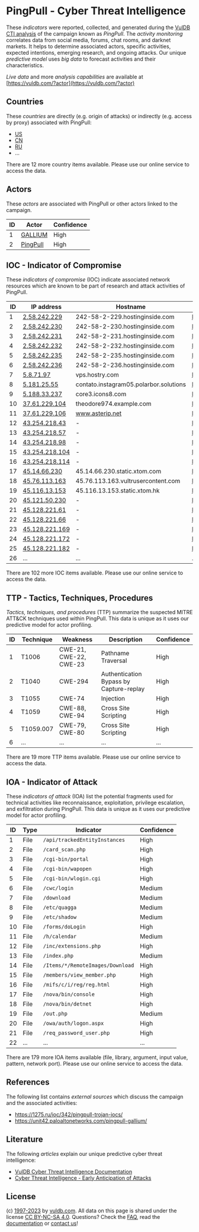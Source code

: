 # PingPull - Cyber Threat Intelligence

These _indicators_ were reported, collected, and generated during the [VulDB CTI analysis](https://vuldb.com/?kb.cti) of the campaign known as _PingPull_. The _activity monitoring_ correlates data from social media, forums, chat rooms, and darknet markets. It helps to determine associated actors, specific activities, expected intentions, emerging research, and ongoing attacks. Our unique _predictive model_ uses _big data_ to forecast activities and their characteristics.

_Live data_ and more _analysis capabilities_ are available at [https://vuldb.com/?actor](https://vuldb.com/?actor)

## Countries

These _countries_ are directly (e.g. origin of attacks) or indirectly (e.g. access by proxy) associated with PingPull:

* [US](https://vuldb.com/?country.us)
* [CN](https://vuldb.com/?country.cn)
* [RU](https://vuldb.com/?country.ru)
* ...

There are 12 more country items available. Please use our online service to access the data.

## Actors

These _actors_ are associated with PingPull or other actors linked to the campaign.

ID | Actor | Confidence
-- | ----- | ----------
1 | [GALLIUM](https://vuldb.com/?actor.gallium) | High
2 | [PingPull](https://vuldb.com/?actor.pingpull) | High

## IOC - Indicator of Compromise

These _indicators of compromise_ (IOC) indicate associated network resources which are known to be part of research and attack activities of PingPull.

ID | IP address | Hostname | Actor | Confidence
-- | ---------- | -------- | ----- | ----------
1 | [2.58.242.229](https://vuldb.com/?ip.2.58.242.229) | 242-58-2-229.hostinginside.com | [PingPull](https://vuldb.com/?actor.pingpull) | High
2 | [2.58.242.230](https://vuldb.com/?ip.2.58.242.230) | 242-58-2-230.hostinginside.com | [PingPull](https://vuldb.com/?actor.pingpull) | High
3 | [2.58.242.231](https://vuldb.com/?ip.2.58.242.231) | 242-58-2-231.hostinginside.com | [PingPull](https://vuldb.com/?actor.pingpull) | High
4 | [2.58.242.232](https://vuldb.com/?ip.2.58.242.232) | 242-58-2-232.hostinginside.com | [PingPull](https://vuldb.com/?actor.pingpull) | High
5 | [2.58.242.235](https://vuldb.com/?ip.2.58.242.235) | 242-58-2-235.hostinginside.com | [PingPull](https://vuldb.com/?actor.pingpull) | High
6 | [2.58.242.236](https://vuldb.com/?ip.2.58.242.236) | 242-58-2-236.hostinginside.com | [PingPull](https://vuldb.com/?actor.pingpull) | High
7 | [5.8.71.97](https://vuldb.com/?ip.5.8.71.97) | vps.hostry.com | [PingPull](https://vuldb.com/?actor.pingpull) | High
8 | [5.181.25.55](https://vuldb.com/?ip.5.181.25.55) | contato.instagram05.polarbor.solutions | [PingPull](https://vuldb.com/?actor.pingpull) | High
9 | [5.188.33.237](https://vuldb.com/?ip.5.188.33.237) | core3.icons8.com | [PingPull](https://vuldb.com/?actor.pingpull) | High
10 | [37.61.229.104](https://vuldb.com/?ip.37.61.229.104) | theodore974.example.com | [PingPull](https://vuldb.com/?actor.pingpull) | High
11 | [37.61.229.106](https://vuldb.com/?ip.37.61.229.106) | www.asterip.net | [PingPull](https://vuldb.com/?actor.pingpull) | High
12 | [43.254.218.43](https://vuldb.com/?ip.43.254.218.43) | - | [PingPull](https://vuldb.com/?actor.pingpull) | High
13 | [43.254.218.57](https://vuldb.com/?ip.43.254.218.57) | - | [PingPull](https://vuldb.com/?actor.pingpull) | High
14 | [43.254.218.98](https://vuldb.com/?ip.43.254.218.98) | - | [PingPull](https://vuldb.com/?actor.pingpull) | High
15 | [43.254.218.104](https://vuldb.com/?ip.43.254.218.104) | - | [PingPull](https://vuldb.com/?actor.pingpull) | High
16 | [43.254.218.114](https://vuldb.com/?ip.43.254.218.114) | - | [PingPull](https://vuldb.com/?actor.pingpull) | High
17 | [45.14.66.230](https://vuldb.com/?ip.45.14.66.230) | 45.14.66.230.static.xtom.com | [PingPull](https://vuldb.com/?actor.pingpull) | High
18 | [45.76.113.163](https://vuldb.com/?ip.45.76.113.163) | 45.76.113.163.vultrusercontent.com | [PingPull](https://vuldb.com/?actor.pingpull) | High
19 | [45.116.13.153](https://vuldb.com/?ip.45.116.13.153) | 45.116.13.153.static.xtom.hk | [PingPull](https://vuldb.com/?actor.pingpull) | High
20 | [45.121.50.230](https://vuldb.com/?ip.45.121.50.230) | - | [PingPull](https://vuldb.com/?actor.pingpull) | High
21 | [45.128.221.61](https://vuldb.com/?ip.45.128.221.61) | - | [PingPull](https://vuldb.com/?actor.pingpull) | High
22 | [45.128.221.66](https://vuldb.com/?ip.45.128.221.66) | - | [PingPull](https://vuldb.com/?actor.pingpull) | High
23 | [45.128.221.169](https://vuldb.com/?ip.45.128.221.169) | - | [PingPull](https://vuldb.com/?actor.pingpull) | High
24 | [45.128.221.172](https://vuldb.com/?ip.45.128.221.172) | - | [PingPull](https://vuldb.com/?actor.pingpull) | High
25 | [45.128.221.182](https://vuldb.com/?ip.45.128.221.182) | - | [PingPull](https://vuldb.com/?actor.pingpull) | High
26 | ... | ... | ... | ...

There are 102 more IOC items available. Please use our online service to access the data.

## TTP - Tactics, Techniques, Procedures

_Tactics, techniques, and procedures_ (TTP) summarize the suspected MITRE ATT&CK techniques used within PingPull. This data is unique as it uses our predictive model for actor profiling.

ID | Technique | Weakness | Description | Confidence
-- | --------- | -------- | ----------- | ----------
1 | T1006 | CWE-21, CWE-22, CWE-23 | Pathname Traversal | High
2 | T1040 | CWE-294 | Authentication Bypass by Capture-replay | High
3 | T1055 | CWE-74 | Injection | High
4 | T1059 | CWE-88, CWE-94 | Cross Site Scripting | High
5 | T1059.007 | CWE-79, CWE-80 | Cross Site Scripting | High
6 | ... | ... | ... | ...

There are 19 more TTP items available. Please use our online service to access the data.

## IOA - Indicator of Attack

These _indicators of attack_ (IOA) list the potential fragments used for technical activities like reconnaissance, exploitation, privilege escalation, and exfiltration during PingPull. This data is unique as it uses our predictive model for actor profiling.

ID | Type | Indicator | Confidence
-- | ---- | --------- | ----------
1 | File | `/api/trackedEntityInstances` | High
2 | File | `/card_scan.php` | High
3 | File | `/cgi-bin/portal` | High
4 | File | `/cgi-bin/wapopen` | High
5 | File | `/cgi-bin/wlogin.cgi` | High
6 | File | `/cwc/login` | Medium
7 | File | `/download` | Medium
8 | File | `/etc/quagga` | Medium
9 | File | `/etc/shadow` | Medium
10 | File | `/forms/doLogin` | High
11 | File | `/h/calendar` | Medium
12 | File | `/inc/extensions.php` | High
13 | File | `/index.php` | Medium
14 | File | `/Items/*/RemoteImages/Download` | High
15 | File | `/members/view_member.php` | High
16 | File | `/mifs/c/i/reg/reg.html` | High
17 | File | `/nova/bin/console` | High
18 | File | `/nova/bin/detnet` | High
19 | File | `/out.php` | Medium
20 | File | `/owa/auth/logon.aspx` | High
21 | File | `/req_password_user.php` | High
22 | ... | ... | ...

There are 179 more IOA items available (file, library, argument, input value, pattern, network port). Please use our online service to access the data.

## References

The following list contains _external sources_ which discuss the campaign and the associated activities:

* https://1275.ru/ioc/342/pingpull-trojan-iocs/
* https://unit42.paloaltonetworks.com/pingpull-gallium/

## Literature

The following _articles_ explain our unique predictive cyber threat intelligence:

* [VulDB Cyber Threat Intelligence Documentation](https://vuldb.com/?kb.cti)
* [Cyber Threat Intelligence - Early Anticipation of Attacks](https://www.scip.ch/en/?labs.20201022)

## License

(c) [1997-2023](https://vuldb.com/?kb.changelog) by [vuldb.com](https://vuldb.com/?kb.about). All data on this page is shared under the license [CC BY-NC-SA 4.0](https://creativecommons.org/licenses/by-nc-sa/4.0/). Questions? Check the [FAQ](https://vuldb.com/?kb.faq), read the [documentation](https://vuldb.com/?kb) or [contact us](https://vuldb.com/?contact)!
